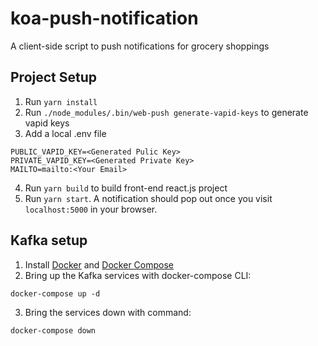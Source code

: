# koa-push-notification
A client-side script to push notifications for grocery shoppings

## Project Setup
1. Run `yarn install`
2. Run `./node_modules/.bin/web-push generate-vapid-keys` to generate vapid keys
3. Add a local .env file
```
PUBLIC_VAPID_KEY=<Generated Pulic Key>
PRIVATE_VAPID_KEY=<Generated Private Key>
MAILTO=mailto:<Your Email>
```
4. Run `yarn build` to build front-end react.js project
5. Run `yarn start`. A notification should pop out once you visit `localhost:5000` in your browser.

## Kafka setup
1. Install [Docker](https://www.docker.com/) and [Docker Compose](https://docs.docker.com/compose/)
2. Bring up the Kafka services with docker-compose CLI:
```
docker-compose up -d
```
3. Bring the services down with command:
```
docker-compose down
```
